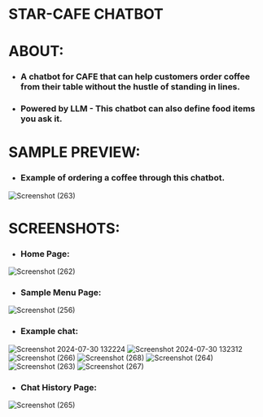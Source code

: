 # STAR-CAFE CHATBOT

# ABOUT:
- ### A chatbot for CAFE that can help customers order coffee from their table without the hustle of standing in lines.
- ### Powered by LLM - This chatbot can also define food items you ask it.

# SAMPLE PREVIEW:  
- ### Example of ordering a coffee through this chatbot.
![Screenshot (263)](https://github.com/Jainil5/coffee-shop-chatbot/assets/96060948/d600ed79-b78d-49c3-a614-afe2c8e30c7d)
# SCREENSHOTS:
- ### Home Page:
![Screenshot (262)](https://github.com/Jainil5/coffee-shop-chatbot/assets/96060948/2da38784-e800-4753-81e4-c2269e00dd83)
- ### Sample Menu Page:
![Screenshot (256)](https://github.com/Jainil5/coffee-shop-chatbot/assets/96060948/e76268c3-4b28-4f00-92e8-3651a4846a90)

- ### Example chat:
![Screenshot 2024-07-30 132224](https://github.com/user-attachments/assets/f7ac6e51-c8e9-4c31-854c-e0d3d0fadce3)
![Screenshot 2024-07-30 132312](https://github.com/user-attachments/assets/0353148d-41d0-4308-9d7f-58cad04f0cdb)
![Screenshot (266)](https://github.com/Jainil5/coffee-shop-chatbot/assets/96060948/1786e238-cbc9-4752-9eb2-818ccafec543)
![Screenshot (268)](https://github.com/Jainil5/coffee-shop-chatbot/assets/96060948/ec1a57c4-7144-455c-8657-689a95d114ee)
![Screenshot (264)](https://github.com/Jainil5/coffee-shop-chatbot/assets/96060948/0f31a284-92a2-4289-a874-ed6eacba3c42)
![Screenshot (263)](https://github.com/Jainil5/coffee-shop-chatbot/assets/96060948/d600ed79-b78d-49c3-a614-afe2c8e30c7d)
![Screenshot (267)](https://github.com/Jainil5/coffee-shop-chatbot/assets/96060948/3d266c01-3fbf-4634-b131-a7a650cdfed3)

- ### Chat History Page:
![Screenshot (265)](https://github.com/Jainil5/coffee-shop-chatbot/assets/96060948/6ab230f5-acac-47d1-bc8d-075d6820838f)

